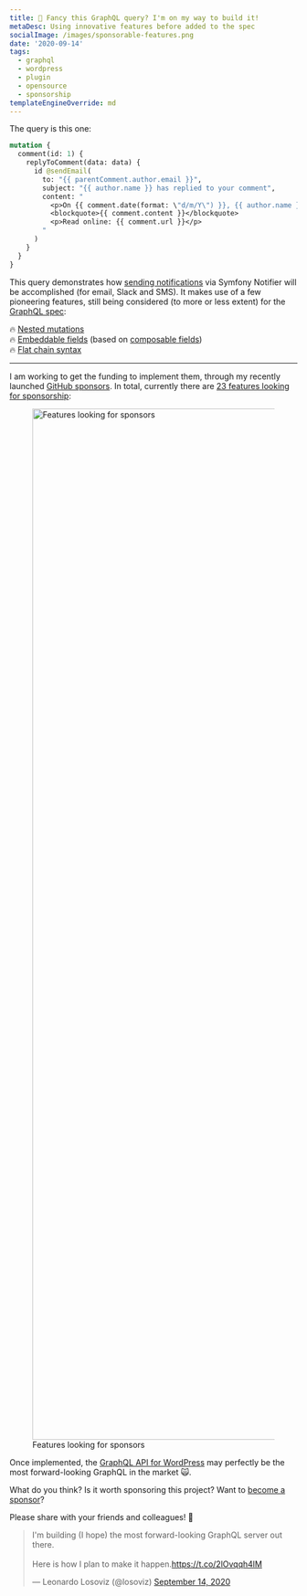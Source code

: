 ```yaml
---
title: 💪 Fancy this GraphQL query? I'm on my way to build it!
metaDesc: Using innovative features before added to the spec
socialImage: /images/sponsorable-features.png
date: '2020-09-14'
tags:
  - graphql
  - wordpress
  - plugin
  - opensource
  - sponsorship
templateEngineOverride: md
---
```


The query is this one:

```graphql
mutation {
  comment(id: 1) {
    replyToComment(data: data) {
      id @sendEmail(
        to: "{{ parentComment.author.email }}",
        subject: "{{ author.name }} has replied to your comment",
        content: "
          <p>On {{ comment.date(format: \"d/m/Y\") }}, {{ author.name }} says:</p>
          <blockquote>{{ comment.content }}</blockquote>
          <p>Read online: {{ comment.url }}</p>
        "
      )
    }
  }
}
```

This query demonstrates how [sending notifications](https://github.com/GatoGraphQL/GatoGraphQL/issues/215) via Symfony Notifier will be accomplished (for email, Slack and SMS). It makes use of a few pioneering features, still being considered (to more or less extent) for the [GraphQL spec](https://spec.graphql.org/draft/):

🔥 [Nested mutations](https://github.com/graphql/graphql-spec/issues/252)<br/>
🔥 [Embeddable fields](https://graphql-by-pop.com/docs/operational/embeddable-fields.html) (based on [composable fields](https://github.com/graphql/graphql-spec/issues/682))<br/>
🔥 [Flat chain syntax](https://github.com/graphql/graphql-spec/issues/174)

---

I am working to get the funding to implement them, through my recently launched [GitHub sponsors](https://github.com/sponsors/leoloso/). In total, currently there are [23 features looking for sponsorship](https://github.com/GatoGraphQL/GatoGraphQL/projects/1):

<figure><a href="/images/sponsorable-features.png" target="_blank"><img src="/images/sponsorable-features.png" alt="Features looking for sponsors" loading="lazy" width="3200" height="1806"></a><figcaption>Features looking for sponsors</figcaption></figure>

Once implemented, the [GraphQL API for WordPress](https://github.com/GatoGraphQL/GatoGraphQL/tree/master/layers/GatoGraphQLForWP/plugins/gatographql) may perfectly be the most forward-looking GraphQL in the market 🙀.

What do you think? Is it worth sponsoring this project? Want to [become a sponsor](https://github.com/sponsors/leoloso/)?

Please share with your friends and colleagues! 🙏

<blockquote class="twitter-tweet"><p lang="en" dir="ltr">I&#39;m building (I hope) the most forward-looking GraphQL server out there.<br><br>Here is how I plan to make it happen.<a href="https://t.co/2lOvqqh4lM">https://t.co/2lOvqqh4lM</a></p>&mdash; Leonardo Losoviz (@losoviz) <a href="https://twitter.com/losoviz/status/1305550295657664513?ref_src=twsrc%5Etfw">September 14, 2020</a></blockquote> <script async src="https://platform.twitter.com/widgets.js" charset="utf-8"></script> 
